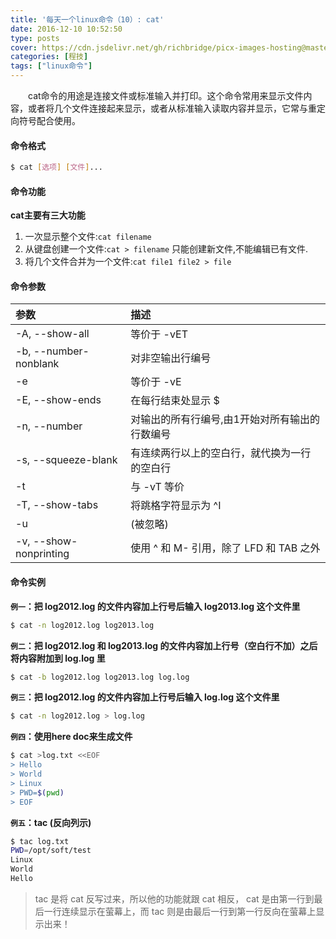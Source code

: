 ```yaml
---
title: '每天一个linux命令（10）: cat'
date: 2016-12-10 10:52:50
type: posts
cover: https://cdn.jsdelivr.net/gh/richbridge/picx-images-hosting@master/thumbnail/程技.jpg
categories: [程技]
tags: ["linux命令"]
---
```

　　cat命令的用途是连接文件或标准输入并打印。这个命令常用来显示文件内容，或者将几个文件连接起来显示，或者从标准输入读取内容并显示，它常与重定向符号配合使用。
<!--more -->
#### 命令格式
```bash
$ cat [选项] [文件]...
```
#### 命令功能
**cat主要有三大功能**
1. 一次显示整个文件:`cat filename`
2. 从键盘创建一个文件:`cat > filename` 只能创建新文件,不能编辑已有文件.
3. 将几个文件合并为一个文件:`cat file1 file2 > file`

#### 命令参数
| 参数 | 描述     |
| :------------- | :------------- |
| -A, --show-all | 等价于 -vET |
| -b, --number-nonblank | 对非空输出行编号 |
| -e | 等价于 -vE |
| -E, --show-ends | 在每行结束处显示 $ |
| -n, --number | 对输出的所有行编号,由1开始对所有输出的行数编号 |
| -s, --squeeze-blank | 有连续两行以上的空白行，就代换为一行的空白行 |
| -t | 与 -vT 等价 |
| -T, --show-tabs | 将跳格字符显示为 ^I |
| -u | (被忽略) |
| -v, --show-nonprinting | 使用 ^ 和 M- 引用，除了 LFD 和 TAB 之外 |

#### 命令实例
**`例一`：把 log2012.log 的文件内容加上行号后输入 log2013.log 这个文件里**
```bash
$ cat -n log2012.log log2013.log
```
**`例二`：把 log2012.log 和 log2013.log 的文件内容加上行号（空白行不加）之后将内容附加到 log.log 里**
```bash
$ cat -b log2012.log log2013.log log.log
```
**`例三`：把 log2012.log 的文件内容加上行号后输入 log.log 这个文件里**
```bash
$ cat -n log2012.log > log.log
```
**`例四`：使用here doc来生成文件**
```bash
$ cat >log.txt <<EOF
> Hello
> World
> Linux
> PWD=$(pwd)
> EOF
```
**`例五`：tac (反向列示)**
```bash
$ tac log.txt
PWD=/opt/soft/test
Linux
World
Hello
```
> tac 是将 cat 反写过来，所以他的功能就跟 cat 相反， cat 是由第一行到最后一行连续显示在萤幕上，而 tac 则是由最后一行到第一行反向在萤幕上显示出来！
